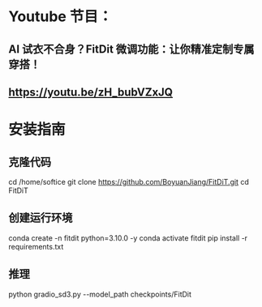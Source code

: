 # Youtube 节目：
## AI 试衣不合身？FitDit 微调功能：让你精准定制专属穿搭！
## https://youtu.be/zH_bubVZxJQ

# 安装指南


## 克隆代码
cd /home/softice
git clone https://github.com/BoyuanJiang/FitDiT.git
cd FitDiT

## 创建运行环境
conda create -n fitdit python=3.10.0 -y
conda activate fitdit
pip install -r requirements.txt

## 推理
python gradio_sd3.py --model_path checkpoints/FitDit







